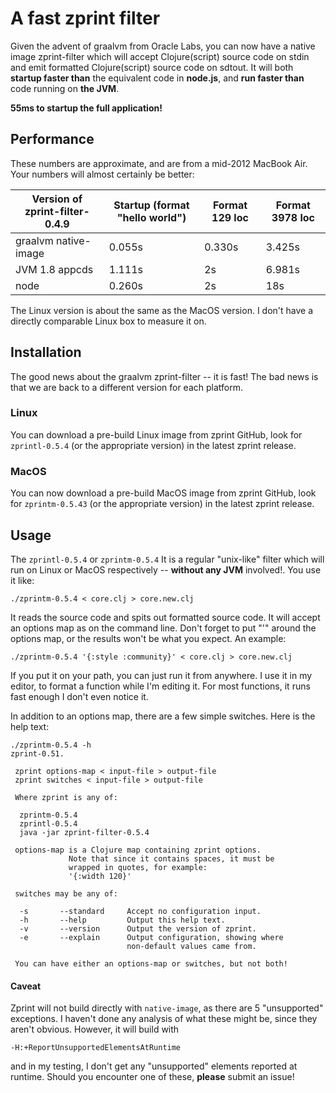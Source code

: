 # A fast zprint filter

Given the advent of graalvm from Oracle Labs, you can
now have a native image zprint-filter which will accept Clojure(script)
source code on stdin and emit formatted Clojure(script)
source code on sdtout.  It will both __startup faster than__ the equivalent
code in __node.js__, and __run faster than__ code running on __the JVM__.

__55ms to startup the full application!__

## Performance

These numbers are approximate, and are from a mid-2012 MacBook Air.
Your numbers will almost certainly be better:

| Version of zprint-filter-0.4.9 | Startup (format "hello world") | Format 129 loc | Format 3978 loc |
|---------|--------------------------------|----------------|-----------------|
| graalvm native-image | 0.055s | 0.330s  | 3.425s|
| JVM 1.8 appcds | 1.111s | 2s | 6.981s |
| node | 0.260s | 2s | 18s |

The Linux version is about the same as the MacOS version.
I don't have a directly comparable Linux box to measure
it on.

## Installation

The good news about the graalvm zprint-filter -- it is fast!  The bad
news is that we are back to a different version for each platform.

### Linux

You can download a pre-build Linux image from zprint GitHub, look for `zprintl-0.5.4`
(or the appropriate version) in the latest zprint release.

### MacOS

You can now download a pre-build MacOS image from zprint GitHub, look for `zprintm-0.5.43`
(or the appropriate version) in the latest zprint release.

## Usage

The `zprintl-0.5.4` or `zprintm-0.5.4` It is a regular "unix-like" filter which will
run on Linux or MacOS respectively -- __without any JVM__ involved!.  You
use it like:

```
./zprintm-0.5.4 < core.clj > core.new.clj
```
It reads the source code and spits out formatted source code.  It will accept an options
map as on the command line.  Don't forget to put "'" around the options map, or the results
won't be what you expect.  An example:

```
./zprintm-0.5.4 '{:style :community}' < core.clj > core.new.clj
```
If you put it on your path, you can just run it from anywhere.  I use it in my editor,
to format a function while I'm editing it.  For most functions, it runs fast enough I don't even notice it.

In addition to an options map, there are a few simple switches.  Here
is the help text:
```
./zprintm-0.5.4 -h
zprint-0.51.

 zprint options-map < input-file > output-file
 zprint switches < input-file > output-file

 Where zprint is any of:

  zprintm-0.5.4
  zprintl-0.5.4
  java -jar zprint-filter-0.5.4

 options-map is a Clojure map containing zprint options.
             Note that since it contains spaces, it must be
             wrapped in quotes, for example:
             '{:width 120}'

 switches may be any of:

  -s       --standard     Accept no configuration input.
  -h       --help         Output this help text.
  -v       --version      Output the version of zprint.
  -e       --explain      Output configuration, showing where
                          non-default values came from.

 You can have either an options-map or switches, but not both!
```


#### Caveat

Zprint will not build directly with `native-image`, as there are 5 "unsupported"
exceptions.  I haven't done any analysis of what these might be,
since they aren't obvious.  However, it will build with

```-H:+ReportUnsupportedElementsAtRuntime```

and in my testing, I don't
get any "unsupported" elements reported at runtime.  Should you
encounter one of these, __please__ submit an issue!

